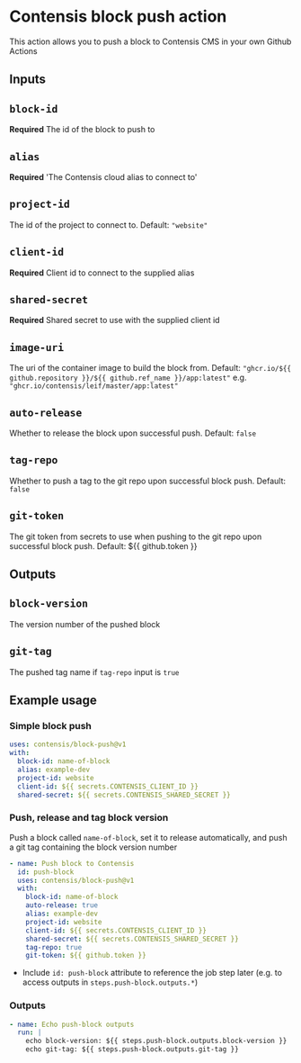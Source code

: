 # Contensis block push action

This action allows you to push a block to Contensis CMS in your own Github Actions

## Inputs

## `block-id`

**Required** The id of the block to push to

## `alias`

**Required** 'The Contensis cloud alias to connect to'

## `project-id`

The id of the project to connect to. Default: `"website"`

## `client-id`

**Required** Client id to connect to the supplied alias

## `shared-secret`

**Required** Shared secret to use with the supplied client id

## `image-uri`

The uri of the container image to build the block from. Default: `"ghcr.io/${{ github.repository }}/${{ github.ref_name }}/app:latest"` e.g. `"ghcr.io/contensis/leif/master/app:latest"`

## `auto-release`

Whether to release the block upon successful push. Default: `false`

## `tag-repo`

Whether to push a tag to the git repo upon successful block push. Default: `false`

## `git-token`

The git token from secrets to use when pushing to the git repo upon successful block push. Default: ${{ github.token }}

## Outputs

## `block-version`

The version number of the pushed block

## `git-tag`

The pushed tag name if `tag-repo` input is `true`

## Example usage

### Simple block push

```yml
uses: contensis/block-push@v1
with:
  block-id: name-of-block
  alias: example-dev
  project-id: website
  client-id: ${{ secrets.CONTENSIS_CLIENT_ID }}
  shared-secret: ${{ secrets.CONTENSIS_SHARED_SECRET }}
```

### Push, release and tag block version

Push a block called `name-of-block`, set it to release automatically, and push a git tag containing the block version number

```yml
- name: Push block to Contensis
  id: push-block
  uses: contensis/block-push@v1
  with:
    block-id: name-of-block
    auto-release: true
    alias: example-dev
    project-id: website
    client-id: ${{ secrets.CONTENSIS_CLIENT_ID }}
    shared-secret: ${{ secrets.CONTENSIS_SHARED_SECRET }}
    tag-repo: true
    git-token: ${{ github.token }}
```

- Include `id: push-block` attribute to reference the job step later (e.g. to access outputs in `steps.push-block.outputs.*`)

### Outputs

```yml
- name: Echo push-block outputs
  run: |
    echo block-version: ${{ steps.push-block.outputs.block-version }}
    echo git-tag: ${{ steps.push-block.outputs.git-tag }}
```
